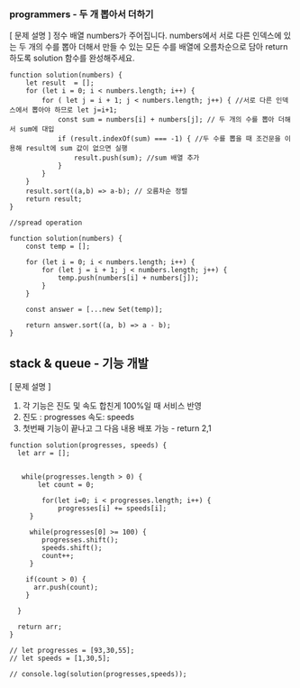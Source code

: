 ### programmers - 두 개 뽑아서 더하기

[ 문제 설명 ]
정수 배열 numbers가 주어집니다. numbers에서 서로 다른 인덱스에 있는 두 개의 수를 뽑아 더해서 만들 수 있는 모든 수를 배열에 오름차순으로 담아 return 하도록 solution 함수를 완성해주세요.

```
function solution(numbers) {
    let result  = [];
    for (let i = 0; i < numbers.length; i++) {
        for ( let j = i + 1; j < numbers.length; j++) { //서로 다른 인덱스에서 뽑아야 하므로 let j=i+1;
            const sum = numbers[i] + numbers[j]; // 두 개의 수를 뽑아 더해서 sum에 대입
            if (result.indexOf(sum) === -1) { //두 수를 뽑을 때 조건문을 이용해 result에 sum 값이 없으면 실행
                result.push(sum); //sum 배열 추가
            }
        }
    }
    result.sort((a,b) => a-b); // 오름차순 정렬
    return result;
}
```

```
//spread operation

function solution(numbers) {
    const temp = [];

    for (let i = 0; i < numbers.length; i++) {
        for (let j = i + 1; j < numbers.length; j++) {
            temp.push(numbers[i] + numbers[j]);
        }
    }

    const answer = [...new Set(temp)];

    return answer.sort((a, b) => a - b);
}
```

## stack & queue - 기능 개발


[ 문제 설명 ]  
1. 각 기능은 진도 및 속도 합친게 100%일 때 서비스 반영
2. 진도 : progresses 속도: speeds  
3. 첫번째 기능이 끝나고 그 다음 내용 배포 가능 - return 2,1



```
function solution(progresses, speeds) {
  let arr = [];
  

   while(progresses.length > 0) {
       let count = 0;
    
        for(let i=0; i < progresses.length; i++) {
            progresses[i] += speeds[i];
     }

     while(progresses[0] >= 100) {
        progresses.shift();
        speeds.shift();
        count++;
     }
        
    if(count > 0) {
      arr.push(count);
    }
        
  }

  return arr;
}

// let progresses = [93,30,55];
// let speeds = [1,30,5];

// console.log(solution(progresses,speeds));
```




